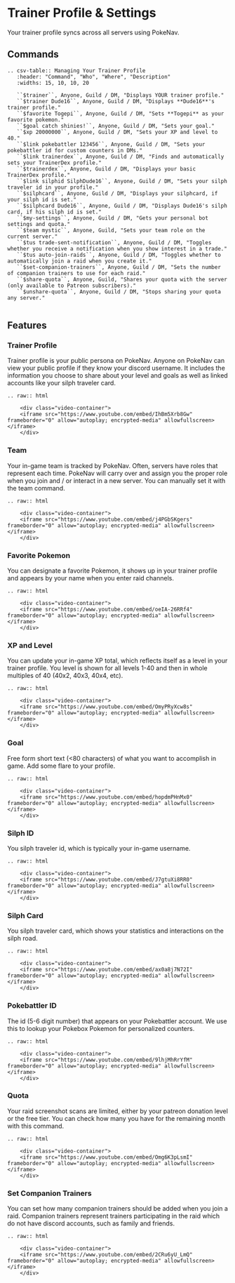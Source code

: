# Trainer Profile & Settings

Your trainer profile syncs across all servers using PokeNav.

## Commands

```eval_rst
.. csv-table:: Managing Your Trainer Profile
   :header: "Command", "Who", "Where", "Description"
   :widths: 15, 10, 10, 20

   ``$trainer``, Anyone, Guild / DM, "Displays YOUR trainer profile."
   ``$trainer Dude16``, Anyone, Guild / DM, "Displays **Dude16**'s trainer profile."
   ``$favorite Togepi``, Anyone, Guild / DM, "Sets **Togepi** as your favorite pokemon."
   ``$goal catch shinies!``, Anyone, Guild / DM, "Sets your goal."
   ``$xp 20000000``, Anyone, Guild / DM, "Sets your XP and level to 40."
   ``$link pokebattler 123456``, Anyone, Guild / DM, "Sets your pokebattler id for custom counters in DMs."
   ``$link trainerdex``, Anyone, Guild / DM, "Finds and automatically sets your TrainerDex profile."
   ``$trainerdex``, Anyone, Guild / DM, "Displays your basic TrainerDex profile."
   ``$link silphid SilphDude16``, Anyone, Guild / DM, "Sets your silph traveler id in your profile."
   ``$silphcard``, Anyone, Guild / DM, "Displays your silphcard, if your silph id is set."
   ``$silphcard Dude16``, Anyone, Guild / DM, "Displays Dude16's silph card, if his silph id is set."
   ``$my-settings``, Anyone, Guild / DM, "Gets your personal bot settings and quota."
   ``$team mystic``, Anyone, Guild, "Sets your team role on the current server."
   ``$tus trade-sent-notification``, Anyone, Guild / DM, "Toggles whether you receive a notification when you show interest in a trade."
   ``$tus auto-join-raids``, Anyone, Guild / DM, "Toggles whether to automatically join a raid when you create it."
   ``$set-companion-trainers``, Anyone, Guild / DM, "Sets the number of companion trainers to use for each raid."
   ``$share-quota``, Anyone, Guild, "Shares your quota with the server (only available to Patreon subscribers)."
   ``$unshare-quota``, Anyone, Guild / DM, "Stops sharing your quota any server."
   
```

## Features

### Trainer Profile

Trainer profile is your public persona on PokeNav. Anyone on PokeNav can view your public profile if they know your discord username. It includes the information you choose to share about your level and goals as well as linked accounts like your silph traveler card.

```eval_rst
.. raw:: html

    <div class="video-container">
    <iframe src="https://www.youtube.com/embed/IhBm5Xrb8Gw" frameborder="0" allow="autoplay; encrypted-media" allowfullscreen></iframe>
    </div>
```

### Team

Your in-game team is tracked by PokeNav. Often, servers have roles that represent each time. PokeNav will carry over and assign you the proper role when you join and / or interact in a new server. You can manually set it with the team command.

```eval_rst
.. raw:: html

    <div class="video-container">
    <iframe src="https://www.youtube.com/embed/j4PGbSKgers" frameborder="0" allow="autoplay; encrypted-media" allowfullscreen></iframe>
    </div>
```

### Favorite Pokemon

You can designate a favorite Pokemon, it shows up in your trainer profile and appears by your name when you enter raid channels.

```eval_rst
.. raw:: html

    <div class="video-container">
    <iframe src="https://www.youtube.com/embed/oeIA-26RRf4" frameborder="0" allow="autoplay; encrypted-media" allowfullscreen></iframe>
    </div>
```

### XP and Level

You can update your in-game XP total, which reflects itself as a level in your trainer profile. You level is shown for all levels 1-40 and then in whole multiples of 40 (40x2, 40x3, 40x4, etc).

```eval_rst
.. raw:: html

    <div class="video-container">
    <iframe src="https://www.youtube.com/embed/OmyPRyXcw8s" frameborder="0" allow="autoplay; encrypted-media" allowfullscreen></iframe>
    </div>
```

### Goal

Free form short text (<80 characters) of what you want to accomplish in game. Add some flare to your profile.

```eval_rst
.. raw:: html

    <div class="video-container">
    <iframe src="https://www.youtube.com/embed/hopdmPHnMx0" frameborder="0" allow="autoplay; encrypted-media" allowfullscreen></iframe>
    </div>
```

### Silph ID

You silph traveler id, which is typically your in-game username.

```eval_rst
.. raw:: html

    <div class="video-container">
    <iframe src="https://www.youtube.com/embed/J7gtuXi8RR0" frameborder="0" allow="autoplay; encrypted-media" allowfullscreen></iframe>
    </div>
```

### Silph Card

You silph traveler card, which shows your statistics and interactions on the silph road.

```eval_rst
.. raw:: html

    <div class="video-container">
    <iframe src="https://www.youtube.com/embed/ax0a8j7N72I" frameborder="0" allow="autoplay; encrypted-media" allowfullscreen></iframe>
    </div>
```

### Pokebattler ID

The id (5-6 digit number) that appears on your Pokebattler account. We use this to lookup your Pokebox Pokemon for personalized counters.

```eval_rst
.. raw:: html

    <div class="video-container">
    <iframe src="https://www.youtube.com/embed/9lhjMhRrYfM" frameborder="0" allow="autoplay; encrypted-media" allowfullscreen></iframe>
    </div>
```

### Quota

Your raid screenshot scans are limited, either by your patreon donation level or the free tier. You can check how many you have for the remaining month with this command.

```eval_rst
.. raw:: html

    <div class="video-container">
    <iframe src="https://www.youtube.com/embed/Omg6K3pLsmI" frameborder="0" allow="autoplay; encrypted-media" allowfullscreen></iframe>
    </div>
```

### Set Companion Trainers 

You can set how many companion trainers should be added when you join a raid. Companion trainers represent trainers participating in the raid which do not have discord accounts, such as family and friends.

```eval_rst
.. raw:: html

    <div class="video-container">
    <iframe src="https://www.youtube.com/embed/2CRu6yU_LmQ" frameborder="0" allow="autoplay; encrypted-media" allowfullscreen></iframe>
    </div>
```
